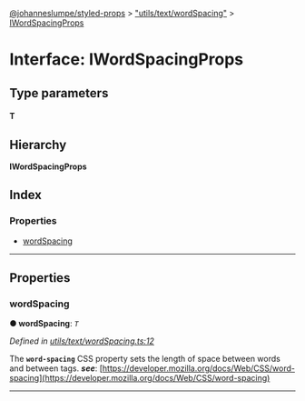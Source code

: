 [@johanneslumpe/styled-props](../README.md) > ["utils/text/wordSpacing"](../modules/_utils_text_wordspacing_.md) > [IWordSpacingProps](../interfaces/_utils_text_wordspacing_.iwordspacingprops.md)

# Interface: IWordSpacingProps

## Type parameters
#### T 
## Hierarchy

**IWordSpacingProps**

## Index

### Properties

* [wordSpacing](_utils_text_wordspacing_.iwordspacingprops.md#wordspacing)

---

## Properties

<a id="wordspacing"></a>

###  wordSpacing

**● wordSpacing**: *`T`*

*Defined in [utils/text/wordSpacing.ts:12](https://github.com/johanneslumpe/styled-props/blob/3abf398/src/utils/text/wordSpacing.ts#L12)*

The **`word-spacing`** CSS property sets the length of space between words and between tags.
*__see__*: [https://developer.mozilla.org/docs/Web/CSS/word-spacing](https://developer.mozilla.org/docs/Web/CSS/word-spacing)

___

